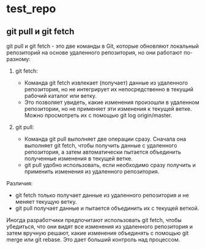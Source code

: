 # test_repo
## git pull и git fetch

git pull и git fetch - это две команды в Git, которые обновляют локальный репозиторий на основе удаленного репозитория, но они работают по-разному:

1. git fetch:
   - Команда git fetch извлекает (получает) данные из удаленного репозитория, но не интегрирует их непосредственно в текущий рабочий каталог или ветку.
   - Это позволяет увидеть, какие изменения произошли в удаленном репозитории, но не применяет эти изменения к текущей ветке. Можно просмотреть их с помощью git log origin/master.

2. git pull:
   - Команда git pull выполняет две операции сразу. Сначала она выполняет git fetch, чтобы получить данные с удаленного репозитория, а затем автоматически пытается объединить полученные изменения в текущей ветке.
   - git pull удобно использовать, если необходимо сразу получить и применить изменения из удаленного репозитория.

Различия:
- git fetch только получает данные из удаленного репозитория и не меняет текущую ветку.
- git pull получает данные и пытается объединить их с текущей веткой.

Иногда разработчики предпочитают использовать git fetch, чтобы убедиться, что они видят все изменения из удаленного репозитория и затем вручную решают, какие изменения объединять с помощью git merge или git rebase. Это дает больший контроль над процессом.
